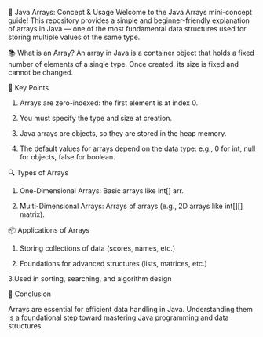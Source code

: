 🧠 Java Arrays: Concept & Usage
Welcome to the Java Arrays mini-concept guide! This repository provides a simple and beginner-friendly explanation of arrays in Java — one of the most fundamental data structures used for storing multiple values of the same type.

📚 What is an Array?
An array in Java is a container object that holds a fixed number of elements of a single type. Once created, its size is fixed and cannot be changed.

🚀 Key Points

1. Arrays are zero-indexed: the first element is at index 0.

2. You must specify the type and size at creation.

3. Java arrays are objects, so they are stored in the heap memory.

4. The default values for arrays depend on the data type: e.g., 0 for int, null for objects, false for boolean.

🔍 Types of Arrays

1. One-Dimensional Arrays: Basic arrays like int[] arr.

2. Multi-Dimensional Arrays: Arrays of arrays (e.g., 2D arrays like int[][] matrix).

📦 Applications of Arrays

1. Storing collections of data (scores, names, etc.)

2. Foundations for advanced structures (lists, matrices, etc.)

3.Used in sorting, searching, and algorithm design

📌 Conclusion

Arrays are essential for efficient data handling in Java. Understanding them is a foundational step toward mastering Java programming and data structures.

